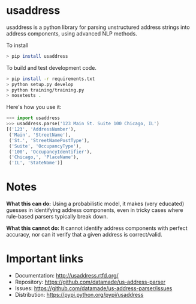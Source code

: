 usaddress
=================
usaddress is a python library for parsing unstructured address strings into address components, using advanced NLP methods.

To install
```bash
> pip install usaddress
```

To build and test development code.

```bash
> pip install -r requirements.txt
> python setup.py develop
> python training/training.py
> nosetests .
```

Here's how you use it:

```python
>>> import usaddress
>>> usaddress.parse('123 Main St. Suite 100 Chicago, IL')
[('123', 'AddressNumber'), 
 ('Main', 'StreetName'), 
 ('St.', 'StreetNamePostType'), 
 ('Suite', 'OccupancyType'), 
 ('100', 'OccupancyIdentifier'), 
 ('Chicago,', 'PlaceName'), 
 ('IL', 'StateName')]
```

Notes
===============

**What this can do:** Using a probabilistic model, it makes (very educated) guesses in identifying address components, even in tricky cases where rule-based parsers typically break down.

**What this cannot do:** It cannot identify address components with perfect accuracy, nor can it verify that a given address is correct/valid.

Important links
===============

* Documentation: http://usaddress.rtfd.org/
* Repository: https://github.com/datamade/us-address-parser
* Issues: https://github.com/datamade/us-address-parser/issues
* Distribution: https://pypi.python.org/pypi/usaddress

